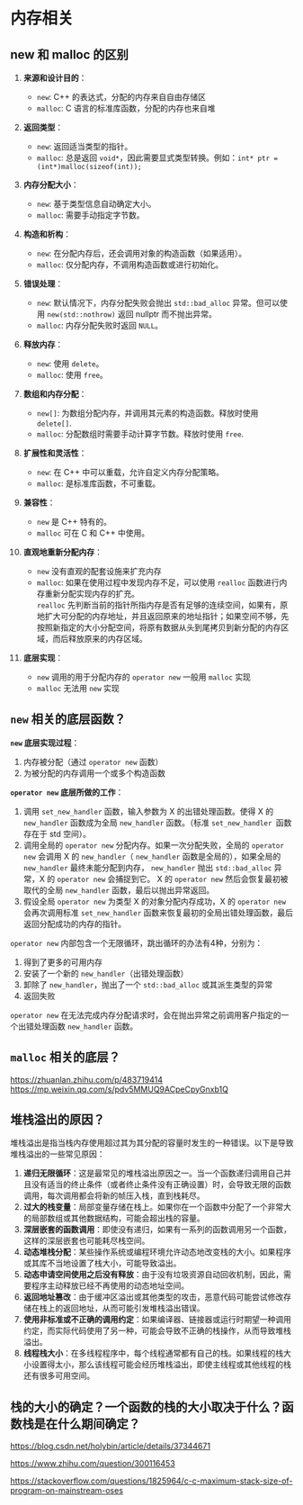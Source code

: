 # 内存相关
## new 和 malloc 的区别
1. **来源和设计目的**：
    - `new`: C++ 的表达式，分配的内存来自自由存储区
    - `malloc`: C 语言的标准库函数，分配的内存也来自堆

2. **返回类型**：
    - `new`: 返回适当类型的指针。
    - `malloc`: 总是返回 `void*`，因此需要显式类型转换。例如：`int* ptr = (int*)malloc(sizeof(int));`

3. **内存分配大小**：
    - `new`: 基于类型信息自动确定大小。
    - `malloc`: 需要手动指定字节数。

4. **构造和析构**：
    - `new`: 在分配内存后，还会调用对象的构造函数（如果适用）。
    - `malloc`: 仅分配内存，不调用构造函数或进行初始化。

5. **错误处理**：
    - `new`: 默认情况下，内存分配失败会抛出 `std::bad_alloc` 异常。但可以使用 `new(std::nothrow)` 返回 nullptr 而不抛出异常。
    - `malloc`: 内存分配失败时返回 `NULL`。

6. **释放内存**：
    - `new`: 使用 `delete`。
    - `malloc`: 使用 `free`。

7. **数组和内存分配**：
    - `new[]`: 为数组分配内存，并调用其元素的构造函数。释放时使用 `delete[]`.
    - `malloc`: 分配数组时需要手动计算字节数。释放时使用 `free`.

8. **扩展性和灵活性**：
    - `new`: 在 C++ 中可以重载，允许自定义内存分配策略。
    - `malloc`: 是标准库函数，不可重载。

9. **兼容性**：
    - `new` 是 C++ 特有的。
    - `malloc` 可在 C 和 C++ 中使用。

10. **直观地重新分配内存**：  
    - `new` 没有直观的配套设施来扩充内存
    - `malloc`: 如果在使用过程中发现内存不足，可以使用 `realloc` 函数进行内存重新分配实现内存的扩充。  
    `realloc` 先判断当前的指针所指内存是否有足够的连续空间，如果有，原地扩大可分配的内存地址，并且返回原来的地址指针；如果空间不够，先按照新指定的大小分配空间，将原有数据从头到尾拷贝到新分配的内存区域，而后释放原来的内存区域。

11. **底层实现**：  
    - `new` 调用的用于分配内存的 `operator new` 一般用 `malloc` 实现
    - `malloc` 无法用 `new` 实现

## `new` 相关的底层函数？
**`new` 底层实现过程**：  
1. 内存被分配（通过 `operator new` 函数）
2. 为被分配的内存调用一个或多个构造函数  

**`operator new` 底层所做的工作**：  
1. 调用 `set_new_handler` 函数，输入参数为 X 的出错处理函数。使得 X 的 `new_handler` 函数成为全局 `new_handler` 函数。（标准 `set_new_handler `函数存在于 std 空间）。  
2. 调用全局的 `operator new` 分配内存。如果一次分配失败，全局的 `operator new` 会调用 X 的 `new_handler`（ `new_handler` 函数是全局的），如果全局的 `new_handler` 最终未能分配到内存， `new_handler` 抛出 `std::bad_alloc` 异常，X 的 `operator new` 会捕捉到它。
X 的 `operator new` 然后会恢复最初被取代的全局 `new_handler` 函数，最后以抛出异常返回。  
3. 假设全局 `operator new` 为类型 X 的对象分配内存成功，X 的 `operator new` 会再次调用标准 `set_new_handler` 函数来恢复最初的全局出错处理函数，最后返回分配成功的内存的指针。  

`operator new` 内部包含一个无限循环，跳出循环的办法有4种，分别为：  
1. 得到了更多的可用内存  
2. 安装了一个新的 `new_handler`（出错处理函数）  
3. 卸除了 `new_handler`，抛出了一个 `std::bad_alloc` 或其派生类型的异常  
4. 返回失败  

`operator new` 在无法完成内存分配请求时，会在抛出异常之前调用客户指定的一个出错处理函数 `new_handler` 函数。

## `malloc` 相关的底层？
[//]: # (TODO)
https://zhuanlan.zhihu.com/p/483719414  
https://mp.weixin.qq.com/s/pdv5MMUQ9ACpeCpyGnxb1Q

## 堆栈溢出的原因？
堆栈溢出是指当栈内存使用超过其为其分配的容量时发生的一种错误。以下是导致堆栈溢出的一些常见原因：

1. **递归无限循环**：这是最常见的堆栈溢出原因之一。当一个函数递归调用自己并且没有适当的终止条件（或者终止条件没有正确设置）时，会导致无限的函数调用，每次调用都会将新的帧压入栈，直到栈耗尽。
2. **过大的栈变量**：局部变量存储在栈上。如果你在一个函数中分配了一个非常大的局部数组或其他数据结构，可能会超出栈的容量。
3. **深层嵌套的函数调用**：即使没有递归，如果有一系列的函数调用另一个函数，这样的深层嵌套也可能耗尽栈空间。
4. **动态堆栈分配**：某些操作系统或编程环境允许动态地改变栈的大小。如果程序或其库不当地设置了栈大小，可能导致溢出。
5. **动态申请空间使用之后没有释放**：由于没有垃圾资源自动回收机制，因此，需要程序主动释放已经不再使用的动态地址空间。
6. **返回地址篡改**：由于缓冲区溢出或其他类型的攻击，恶意代码可能尝试修改存储在栈上的返回地址，从而可能引发堆栈溢出错误。
7. **使用非标准或不正确的调用约定**：如果编译器、链接器或运行时期望一种调用约定，而实际代码使用了另一种，可能会导致不正确的栈操作，从而导致堆栈溢出。
8. **线程栈大小**：在多线程程序中，每个线程通常都有自己的栈。如果线程的栈大小设置得太小，那么该线程可能会经历堆栈溢出，即使主线程或其他线程的栈还有很多可用空间。



## 栈的大小的确定？一个函数的栈的大小取决于什么？函数栈是在什么期间确定？
[//]: # (TODO)
https://blog.csdn.net/holybin/article/details/37344671

https://www.zhihu.com/question/300116453

https://stackoverflow.com/questions/1825964/c-c-maximum-stack-size-of-program-on-mainstream-oses
